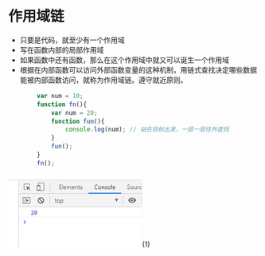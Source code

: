 # 作用域链 
* 只要是代码，就至少有一个作用域
* 写在函数内部的局部作用域
* 如果函数中还有函数，那么在这个作用域中就又可以诞生一个作用域
* 根据在内部函数可以访问外部函数变量的这种机制，用链式查找决定哪些数据能被内部函数访问，就称为作用域链。遵守就近原则。

```javascript
        var num = 10;
        function fn(){
            var num = 20;
            function fun(){
                console.log(num); // 站在目标出发，一层一层往外查找
            }
            fun();
        }
        fn();
```
![image](../images/38/1.png)(1)